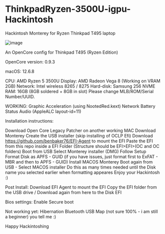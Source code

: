 # ThinkpadRyzen-3500U-igpu-Hackintosh
Hackintosh Monterey for Ryzen Thinkpad T495 laptop

![image](https://github.com/kefrulz/ThinkpadRyzen-3500U-igpu-Hackintosh/assets/9220848/f760539f-fe7f-4be9-85af-c284438a6f6e)


An OpenCore config for Thinkpad T495 (Ryzen Edition)

OpenCore version: 0.9.3

macOS: 12.6.8

CPU: AMD Ryzen 5 3500U
Display: AMD Radeon Vega 8 (Working on VRAM 2GB)
Network: Intel wireless 8265 / 8275
Hard-disk: Samsung 256 NVME
RAM: 16GB (8GB soldered + 8GB in slot)
Please change MLB/ROM/Serial Number/UUID.

WORKING:
Graphic Acceleration (using NootedRed.kext)
Network
Battery Status
Audio (AppleALC layout-id=11)

Installation instructions:

Download Open Core Legacy Patcher on another working MAC
Download Monterey
Create the USB installer (skip installing of OCLP Efi)
Download https://github.com/benbaker76/EFI-Agent to mount the EFI
Paste the EFI from this repo inside a EFI Folder (Structure should be EFI>EFI>(OC and OC folders)
Boot from USB
Select Monterey installer (DMG)
Follow Setup
Format Disk as APFS - GUID (if you have issues, just format first to ExFAT - MBR and then to APFS - GUID)
Install MACOS Monterey
Boot again from USB - Select MACOS installer
Do this as many times needed until the Disk name you selected earlier when formatting appeares
Enjoy your Hackintosh :)

Post Install:
Download EFI Agent to mount the EFI
Copy the EFI folder from the USB drive / Download again from here to the Disk EFI


Bios settings:
Enable Secure boot


Not working yet:
Hibernation
Bluetooth
USB Map (not sure 100% - i am still a beginner)
you tell me :)

Happy Hackintoshing
